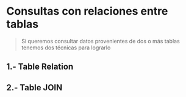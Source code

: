 # Consultas con relaciones entre tablas

> Si queremos consultar datos provenientes de dos o más tablas tenemos dos técnicas para lograrlo


## 1.- Table Relation



## 2.- Table JOIN